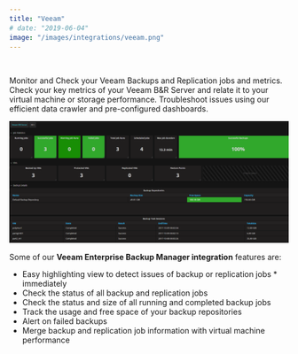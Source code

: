 ```yaml
---
title: "Veeam"
# date: "2019-06-04"
image: "/images/integrations/veeam.png"
---
```


 

<!-- ![Veeam](/images/integrations/veeam.png) -->



Monitor and Check your Veeam Backups and Replication jobs and metrics. Check your key metrics of your Veeam B&R Server and relate it to your virtual machine or storage performance. Troubleshoot issues using our efficient data crawler and pre-configured dashboards.


![Veeam Enterprise Backup Manager Integration](/images/integrations/posts//veeam-1.png)


Some of our **Veeam Enterprise Backup Manager integration** features are:

* Easy highlighting view to detect issues of backup or replication jobs * immediately
* Check the status of all backup and replication jobs
* Check the status and size of all running and completed backup jobs
* Track the usage and free space of your backup repositories
* Alert on failed backups
* Merge backup and replication job information with virtual machine performance